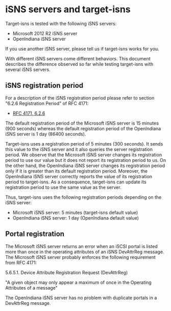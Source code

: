 iSNS servers and target-isns
============================

Target-isns is tested with the following iSNS servers:

 * Microsoft 2012 R2 iSNS server
 * OpenIndiana iSNS server

If you use another iSNS server, please tell us if target-isns works
for you.

With different iSNS servers come different behaviors. This document
describes the difference observed so far while testing target-isns
with several iSNS servers.

iSNS registration period
------------------------

For a description of the iSNS registration period please refer to
section "6.2.6 Registration Period" of RFC 4171:

 * [RFC 4171, 6.2.6](http://tools.ietf.org/html/rfc4171#section-6.2.6)

The default registration period of the Microsoft iSNS server is 15
minutes (900 seconds) whereas the default registration period of the
OpenIndiana iSNS server is 1 day (86400 seconds).

Target-isns uses a registration period of 5 minutes (300 seconds). It
sends this value to the iSNS server and it also queries the server
registration period. We observe that the Microsoft iSNS server changes
its registration period to use our value but it does not report its
registration period to us. On the other hand, the OpenIndiana iSNS
server changes its registration period only if it is greater than its
default registration period. Moreover, the OpenIndiana iSNS server
correctly reports the value of its registration period to target-isns.
As a consequence, target-isns can update its registration period to
use the same value as the server.

Thus, target-isns uses the following registration periods depending on
the iSNS server:

* Microsoft iSNS server: 5 minutes (target-isns default value)
* OpenIndiana iSNS server: 1 day (OpenIndiana default value)

Portal registration
-------------------

The Microsoft iSNS server returns an error when an iSCSI portal is
listed more than once in the operating attributes of an iSNS
DevAttrReg message. The Microsoft iSNS server probably enforces the
following requirement from RFC 4171:

  5.6.5.1. Device Attribute Registration Request (DevAttrReg)

  "A given object may only appear a maximum of once in the Operating
   Attributes of a message"

The OpenIndiana iSNS server has no problem with duplicate portals in a
DevAttrReg message.